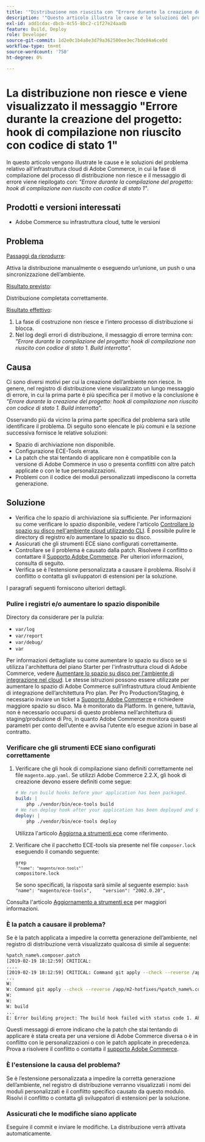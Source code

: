 ```yaml
---
title: '"Distribuzione non riuscita con "Errore durante la creazione del progetto: hook di compilazione non riuscito con codice di stato 1""'
description: '"Questo articolo illustra le cause e le soluzioni del problema di infrastruttura cloud di Adobe Commerce, in cui la fase di build del processo di distribuzione non riesce e il messaggio di errore è riassunto con: *"Errore durante la creazione del progetto: hook di build non riuscito con codice di stato 1"*."'
exl-id: add1cdac-dbcb-4c55-8bc2-c1f27e24aadb
feature: Build, Deploy
role: Developer
source-git-commit: 1d2e0c1b4a8e3d79a362500ee3ec7bde84a6ce0d
workflow-type: tm+mt
source-wordcount: '750'
ht-degree: 0%

---
```


# La distribuzione non riesce e viene visualizzato il messaggio &quot;Errore durante la creazione del progetto: hook di compilazione non riuscito con codice di stato 1&quot;

In questo articolo vengono illustrate le cause e le soluzioni del problema relativo all&#39;infrastruttura cloud di Adobe Commerce, in cui la fase di compilazione del processo di distribuzione non riesce e il messaggio di errore viene riepilogato con: *&quot;Errore durante la compilazione del progetto: hook di compilazione non riuscito con codice di stato 1&quot;*.

## Prodotti e versioni interessati

* Adobe Commerce su infrastruttura cloud, tutte le versioni

## Problema

<u>Passaggi da riprodurre</u>:

Attiva la distribuzione manualmente o eseguendo un’unione, un push o una sincronizzazione dell’ambiente.

<u>Risultato previsto</u>:

Distribuzione completata correttamente.

<u>Risultato effettivo</u>:

1. La fase di costruzione non riesce e l’intero processo di distribuzione si blocca.
1. Nel log degli errori di distribuzione, il messaggio di errore termina con: *&quot;Errore durante la compilazione del progetto: hook di compilazione non riuscito con codice di stato 1. Build interrotta&quot;.*

## Causa

Ci sono diversi motivi per cui la creazione dell’ambiente non riesce. In genere, nel registro di distribuzione viene visualizzato un lungo messaggio di errore, in cui la prima parte è più specifica per il motivo e la conclusione è *&quot;Errore durante la creazione del progetto: hook di compilazione non riuscito con codice di stato 1. Build interrotta&quot;.*

Osservando più da vicino la prima parte specifica del problema sarà utile identificare il problema. Di seguito sono elencate le più comuni e la sezione successiva fornisce le relative soluzioni:

* Spazio di archiviazione non disponibile.
* Configurazione ECE-Tools errata.
* La patch che stai tentando di applicare non è compatibile con la versione di Adobe Commerce in uso o presenta conflitti con altre patch applicate o con le tue personalizzazioni.
* Problemi con il codice dei moduli personalizzati impediscono la corretta generazione.

## Soluzione

* Verifica che lo spazio di archiviazione sia sufficiente. Per informazioni su come verificare lo spazio disponibile, vedere l&#39;articolo [Controllare lo spazio su disco nell&#39;ambiente cloud utilizzando CLI](/help/how-to/general/check-disk-space-on-cloud-environment-using-cli.md). È possibile pulire le directory di registro e/o aumentare lo spazio su disco.
* Assicurati che gli strumenti ECE siano configurati correttamente.
* Controllare se il problema è causato dalla patch. Risolvere il conflitto o contattare il [Supporto Adobe Commerce](/help/help-center-guide/help-center/magento-help-center-user-guide.md#submit-ticket). Per ulteriori informazioni, consulta di seguito.
* Verifica se è l’estensione personalizzata a causare il problema. Risolvi il conflitto o contatta gli sviluppatori di estensioni per la soluzione.

I paragrafi seguenti forniscono ulteriori dettagli.

### Pulire i registri e/o aumentare lo spazio disponibile

Directory da considerare per la pulizia:

* `var/log`
* `var/report`
* `var/debug/`
* `var`

Per informazioni dettagliate su come aumentare lo spazio su disco se si utilizza l&#39;architettura del piano Starter per l&#39;infrastruttura cloud di Adobe Commerce, vedere [Aumentare lo spazio su disco per l&#39;ambiente di integrazione nel cloud](/help/how-to/general/increase-disk-space-for-integration-environment-on-cloud.md). Le stesse istruzioni possono essere utilizzate per aumentare lo spazio di Adobe Commerce sull’infrastruttura cloud Ambiente di integrazione dell’architettura Pro plan. Per Pro Production/Staging, è necessario inviare un ticket a [Supporto Adobe Commerce](/help/help-center-guide/help-center/magento-help-center-user-guide.md#submit-ticket) e richiedere maggiore spazio su disco. Ma è monitorato da Platform. In genere, tuttavia, non è necessario occuparsi di questo problema nell’architettura di staging/produzione di Pro, in quanto Adobe Commerce monitora questi parametri per conto dell’utente e avvisa l’utente e/o esegue azioni in base al contratto.

### Verificare che gli strumenti ECE siano configurati correttamente

1. Verificare che gli hook di compilazione siano definiti correttamente nel file `magento.app.yaml`. Se utilizzi Adobe Commerce 2.2.X, gli hook di creazione devono essere definiti come segue:

   ```yaml
   # We run build hooks before your application has been packaged.
   build: |
       php ./vendor/bin/ece-tools build
   # We run deploy hook after your application has been deployed and started.
   deploy: |
       php ./vendor/bin/ece-tools deploy
   ```

   Utilizza l&#39;articolo [Aggiorna a strumenti ece](https://devdocs.magento.com/guides/v2.3/cloud/project/ece-tools-upgrade-project.html) come riferimento.

1. Verificare che il pacchetto ECE-tools sia presente nel file `composer.lock` eseguendo il comando seguente:    <pre><code class="language-bash">grep &#39;<code class="language-yaml">&quot;name&quot;: &quot;magento/ece-tools&quot;</code>&#39; compositore.lock</code></pre>    Se sono specificati, la risposta sarà simile al seguente esempio:    ```bash    "name": "magento/ece-tools",    "version": "2002.0.20",    ```

Consulta l&#39;articolo [Aggiornamento a strumenti ece](https://devdocs.magento.com/guides/v2.3/cloud/project/ece-tools-upgrade-project.html) per maggiori informazioni.

### È la patch a causare il problema?

Se è la patch applicata a impedire la corretta generazione dell’ambiente, nel registro di distribuzione verrà visualizzato qualcosa di simile al seguente:

```bash
%patch_name%.composer.patch
[2019-02-19 18:12:59] CRITICAL:
....
[2019-02-19 18:12:59] CRITICAL: Command git apply --check --reverse /app/m2-hotfixes/%patch_name%.composer.patch returned code 1
...
W:
W: Command git apply --check --reverse /app/m2-hotfixes/%patch_name%.composer.patch returned code 1
W:
W:
W: build
...
E: Error building project: The build hook failed with status code 1. Aborted build.
```

Questi messaggi di errore indicano che la patch che stai tentando di applicare è stata creata per una versione di Adobe Commerce diversa o è in conflitto con le personalizzazioni o con le patch applicate in precedenza. Prova a risolvere il conflitto o contatta il [supporto Adobe Commerce](/help/help-center-guide/help-center/magento-help-center-user-guide.md#submit-ticket).

### È l&#39;estensione la causa del problema?

Se è l’estensione personalizzata a impedire la corretta generazione dell’ambiente, nel registro di distribuzione verranno visualizzati i nomi dei moduli personalizzati e il conflitto specifico causato da questo modulo. Risolvi il conflitto o contatta gli sviluppatori di estensioni per la soluzione.

### Assicurati che le modifiche siano applicate

Eseguire il commit e inviare le modifiche. La distribuzione verrà attivata automaticamente.
